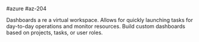 #azure #az-204 

Dashboards a re a virtual workspace.
Allows for quickly launching tasks for day-to-day operations and monitor resources.
Build custom dashboards based on projects, tasks, or user roles.